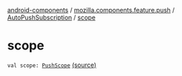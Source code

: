 [android-components](../../index.md) / [mozilla.components.feature.push](../index.md) / [AutoPushSubscription](index.md) / [scope](./scope.md)

# scope

`val scope: `[`PushScope`](../-push-scope.md) [(source)](https://github.com/mozilla-mobile/android-components/blob/master/components/feature/push/src/main/java/mozilla/components/feature/push/AutoPushFeature.kt#L387)